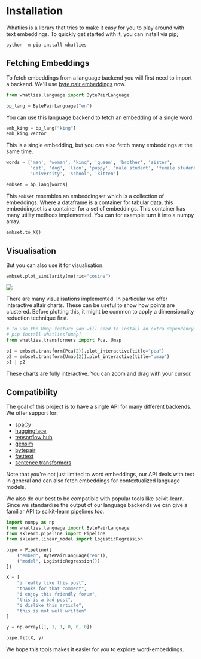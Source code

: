 <script src="https://cdn.jsdelivr.net/npm/vega@5.10.0"></script>
<script src="https://cdn.jsdelivr.net/npm/vega-lite@4.6.0"></script>
<script src="https://cdn.jsdelivr.net/npm/vega-embed@6.3.2"></script>

# Installation

Whatlies is a library that tries to make it easy for you to play around with
text embeddings. To quickly get started with it, you can install via pip;

```
python -m pip install whatlies
```

## Fetching Embeddings

To fetch embeddings from a language backend you will first need to import a backend.
We'll use [byte pair embeddings](https://www.youtube.com/watch?v=-0IjF-7OB3s&ab_channel=Rasa) now.

```python
from whatlies.language import BytePairLanguage

bp_lang = BytePairLanguage("en")
```

You can use this language backend to fetch an embedding of a single word.

```python
emb_king = bp_lang["king"]
emb_king.vector
```

This is a single embedding, but you can also fetch many embeddings at the same time.

```python
words = ['man', 'woman', 'king', 'queen', 'brother', 'sister',
         'cat', 'dog', 'lion', 'puppy', 'male student', 'female student',
         'university', 'school', 'kitten']

embset = bp_lang[words]
```

This `embset` resembles an embeddingset which is a collection of embeddings.
Where a dataframe is a container for tabular data, this embeddingset is a container
for a set of embeddings. This container has many utility methods implemented. You can
for example turn it into a numpy array.

```python
embset.to_X()
```

## Visualisation

But you can also use it for visualisation.

```python
embset.plot_similarity(metric="cosine")
```

![](similarity-guide.png)

There are many visualisations implemented. In particular we offer interactive altair charts.
These can be useful to show how points are clustered. Before plotting this, it might be common
to apply a dimensionality reduction technique first.

```python
# To use the Umap feature you will need to install an extra dependency.
# pip install whatlies[umap]
from whatlies.transformers import Pca, Umap

p1 = embset.transform(Pca(2)).plot_interactive(title="pca")
p2 = embset.transform(Umap(2)).plot_interactive(title="umap")
p1 | p2
```

<div id="vis"></div>

<script>
fetch('chart.json')
.then(res => res.json())
.then((out) => {
  vegaEmbed('#vis', out);
})
.catch(err => { throw err });
</script>


These charts are fully interactive. You can zoom and drag with your cursor.

## Compatibility

The goal of this project is to have a single API for many different backends. We offer support
for:

- [spaCy](https://spacy.io/)
- [huggingface](https://huggingface.co/),
- [tensorflow hub](https://www.tensorflow.org/hub)
- [gensim](https://radimrehurek.com/gensim/)
- [bytepair](https://nlp.h-its.org/bpemb/)
- [fasttext](https://fasttext.cc/)
- [sentence transformers](https://www.sbert.net/index.html)

Note that you're not just limited to word embeddings, our API deals with text in general and
can also fetch embeddings for contextualized language models.

We also do our best to be compatible with popular tools like scikit-learn. Since we standardise
the output of our language backends we can give a familiar API to scikit-learn pipelines too.

```python
import numpy as np
from whatlies.language import BytePairLanguage
from sklearn.pipeline import Pipeline
from sklearn.linear_model import LogisticRegression

pipe = Pipeline([
    ("embed", BytePairLanguage("en")),
    ("model", LogisticRegression())
])

X = [
    "i really like this post",
    "thanks for that comment",
    "i enjoy this friendly forum",
    "this is a bad post",
    "i dislike this article",
    "this is not well written"
]

y = np.array([1, 1, 1, 0, 0, 0])

pipe.fit(X, y)
```

We hope this tools makes it easier for you to explore word-embeddings.
